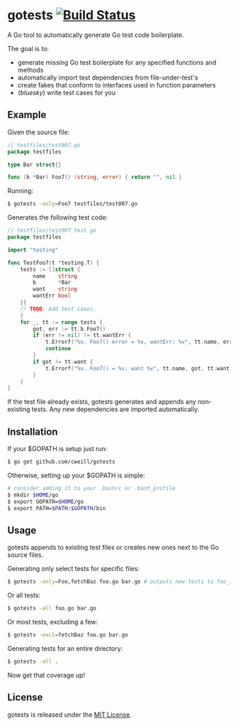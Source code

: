 # gotests [![Build Status](https://travis-ci.org/cweill/gotests.svg?branch=master)](https://travis-ci.org/cweill/gotests)
A Go tool to automatically generate Go test code boilerplate.

The goal is to:
* generate missing Go test boilerplate for any specified functions and methods
* automatically import test dependencies from file-under-test's
* create fakes that conform to interfaces used in function parameters
* (_bluesky_) write test cases for you

## Example
Given the source file:
```Go
// testfiles/test007.go
package testfiles

type Bar struct{}

func (b *Bar) Foo7() (string, error) { return "", nil }
```
Running: 
```sh
$ gotests -only=Foo7 testfiles/test007.go
```
Generates the following test code:
```Go
// testfiles/test007_test.go
package testfiles

import "testing"

func TestFoo7(t *testing.T) {
	tests := []struct {
		name    string
		b       *Bar
		want    string
		wantErr bool
	}{
	// TODO: Add test cases.
	}
	for _, tt := range tests {
		got, err := tt.b.Foo7()
		if (err != nil) != tt.wantErr {
			t.Errorf("%v. Foo7() error = %v, wantErr: %v", tt.name, err, tt.wantErr)
			continue
		}
		if got != tt.want {
			t.Errorf("%v. Foo7() = %v, want %v", tt.name, got, tt.want)
		}
	}
}
```
If the test file already exists, gotests generates and appends any non-existing tests. Any new dependencies are imported automatically.

## Installation
If your $GOPATH is setup just run:
```sh
$ go get github.com/cweill/gotests
```
Otherwise, setting up your $GOPATH is simple:
```sh
# consider adding it to your .bashrc or .bash_profile
$ mkdir $HOME/go
$ export GOPATH=$HOME/go
$ export PATH=$PATH:$GOPATH/bin
```
## Usage
gotests appends to existing test files or creates new ones next to the Go source files.

Generating only select tests for specific files:
```sh
$ gotests -only=Foo,fetchBaz foo.go bar.go # outputs new tests to foo_test.go and bar_test.go
```
Or all tests:
```sh
$ gotests -all foo.go bar.go
```
Or most tests, excluding a few:
```sh
$ gotests -excl=fetchBaz foo.go bar.go
```
Generating tests for an entire directory:
```sh
$ gotests -all .
```
Now get that coverage up! 

## License

gotests is released under the [MIT License](http://www.opensource.org/licenses/MIT).
